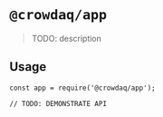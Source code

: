 # `@crowdaq/app`

> TODO: description

## Usage

```
const app = require('@crowdaq/app');

// TODO: DEMONSTRATE API
```
